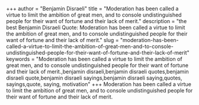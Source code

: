+++
author = "Benjamin Disraeli"
title = "Moderation has been called a virtue to limit the ambition of great men, and to console undistinguished people for their want of fortune and their lack of merit."
description = "the best Benjamin Disraeli Quote: Moderation has been called a virtue to limit the ambition of great men, and to console undistinguished people for their want of fortune and their lack of merit."
slug = "moderation-has-been-called-a-virtue-to-limit-the-ambition-of-great-men-and-to-console-undistinguished-people-for-their-want-of-fortune-and-their-lack-of-merit"
keywords = "Moderation has been called a virtue to limit the ambition of great men, and to console undistinguished people for their want of fortune and their lack of merit.,benjamin disraeli,benjamin disraeli quotes,benjamin disraeli quote,benjamin disraeli sayings,benjamin disraeli saying,quotes, sayings,quote, saying, motivation"
+++
Moderation has been called a virtue to limit the ambition of great men, and to console undistinguished people for their want of fortune and their lack of merit.
